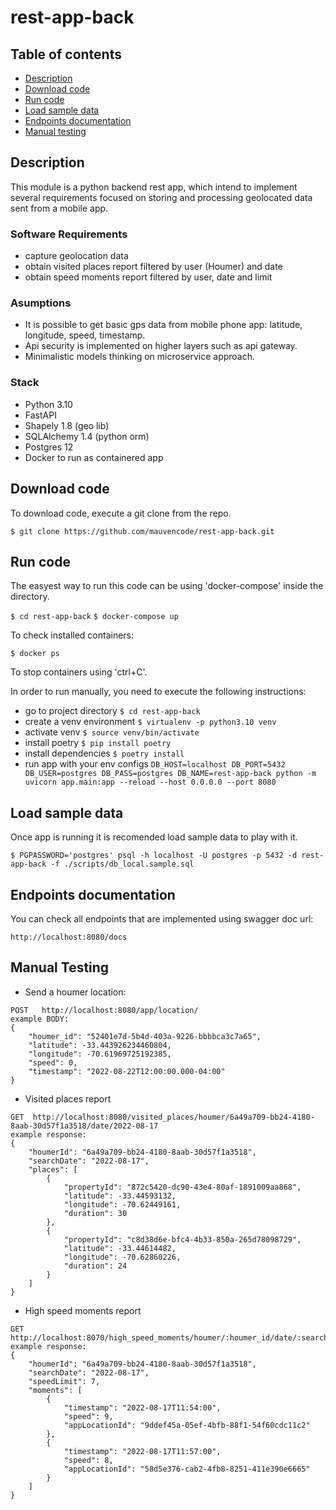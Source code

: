 # rest-app-back

## Table of contents
- [Description](#description)
- [Download code](#download-code)
- [Run code](#run-code)
- [Load sample data](#load-sample-data)
- [Endpoints documentation](#endpoints-documentation)
- [Manual testing](#manual-testing)

## Description
This module is a python backend rest app, which intend to implement several requirements focused on storing and processing geolocated data sent from a mobile app.

### Software Requirements
- capture geolocation data
- obtain visited places report filtered by user (Houmer) and date
- obtain speed moments report filtered by user, date and limit

### Asumptions
- It is possible to get basic gps data from mobile phone app: latitude, longitude, speed, timestamp.
- Api security is implemented on higher layers such as api gateway.
- Minimalistic models thinking on microservice approach.

### Stack
- Python 3.10
- FastAPI
- Shapely 1.8 (geo lib)
- SQLAlchemy 1.4 (python orm)
- Postgres 12
- Docker to run as containered app


## Download code
To download code, execute a git clone from the repo.

`$ git clone https://github.com/mauvencode/rest-app-back.git`

## Run code
The easyest way to run this code can be using 'docker-compose' inside the directory.

`$ cd rest-app-back` 
`$ docker-compose up`

To check installed containers:

`$ docker ps`

To stop containers using 'ctrl+C'.

In order to run manually, you need to execute the following instructions:

- go to project directory
`$ cd rest-app-back` 
- create a venv environment
`$ virtualenv -p python3.10 venv`
- activate venv
`$ source venv/bin/activate`
- install poetry
`$ pip install poetry`
- install dependencies
`$ poetry install`
- run app with your env configs
`DB_HOST=localhost DB_PORT=5432 DB_USER=postgres DB_PASS=postgres DB_NAME=rest-app-back python -m uvicorn app.main:app --reload --host 0.0.0.0 --port 8080`

## Load sample data
Once app is running it is recomended load sample data to play with it.

`$ PGPASSWORD='postgres' psql -h localhost -U postgres -p 5432 -d rest-app-back -f ./scripts/db_local.sample.sql`

## Endpoints documentation
You can check all endpoints that are implemented using swagger doc url:

`http://localhost:8080/docs`

## Manual Testing

* Send a houmer location:

```
POST   http://localhost:8080/app/location/
example BODY:
{
	"houmer_id": "52401e7d-5b4d-403a-9226-bbbbca3c7a65",
	"latitude": -33.443926234460804,
	"longitude": -70.61969725192385,
	"speed": 0,
	"timestamp": "2022-08-22T12:00:00.000-04:00"
}
```

* Visited places report
```
GET  http://localhost:8080/visited_places/houmer/6a49a709-bb24-4180-8aab-30d57f1a3518/date/2022-08-17
example response:
{
	"houmerId": "6a49a709-bb24-4180-8aab-30d57f1a3518",
	"searchDate": "2022-08-17",
	"places": [
		{
			"propertyId": "872c5420-dc90-43e4-80af-1891009aa868",
			"latitude": -33.44593132,
			"longitude": -70.62449161,
			"duration": 30
		},
		{
			"propertyId": "c8d38d6e-bfc4-4b33-850a-265d78098729",
			"latitude": -33.44614482,
			"longitude": -70.62860226,
			"duration": 24
		}
	]
}
```

* High speed moments report
```
GET  http://localhost:8070/high_speed_moments/houmer/:houmer_id/date/:search_date/limit/:speed_limit
example response:
{
	"houmerId": "6a49a709-bb24-4180-8aab-30d57f1a3518",
	"searchDate": "2022-08-17",
	"speedLimit": 7,
	"moments": [
		{
			"timestamp": "2022-08-17T11:54:00",
			"speed": 9,
			"appLocationId": "9ddef45a-05ef-4bfb-88f1-54f60cdc11c2"
		},
		{
			"timestamp": "2022-08-17T11:57:00",
			"speed": 8,
			"appLocationId": "58d5e376-cab2-4fb8-8251-411e390e6665"
		}
	]
}
```

